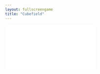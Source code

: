 ```yaml
---
layout: fullscreengame
title: "Cubefield"
---
```

<embed src="src/" width="auto" height="auto" allowfullscreen>
